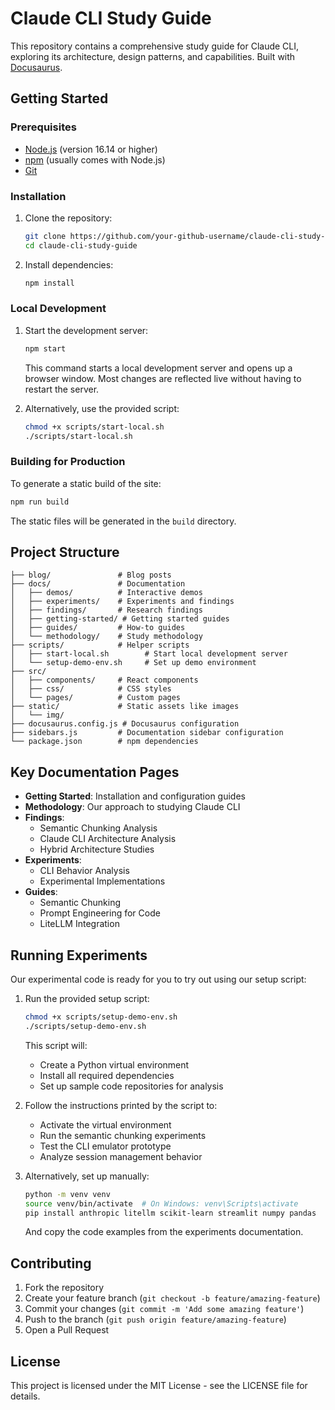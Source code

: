 # Claude CLI Study Guide

This repository contains a comprehensive study guide for Claude CLI, exploring its architecture, design patterns, and capabilities. Built with [Docusaurus](https://docusaurus.io/).

## Getting Started

### Prerequisites

- [Node.js](https://nodejs.org/en/download/) (version 16.14 or higher)
- [npm](https://www.npmjs.com/) (usually comes with Node.js)
- [Git](https://git-scm.com/downloads)

### Installation

1. Clone the repository:
   ```bash
   git clone https://github.com/your-github-username/claude-cli-study-guide.git
   cd claude-cli-study-guide
   ```

2. Install dependencies:
   ```bash
   npm install
   ```

### Local Development

1. Start the development server:
   ```bash
   npm start
   ```
   This command starts a local development server and opens up a browser window. Most changes are reflected live without having to restart the server.

2. Alternatively, use the provided script:
   ```bash
   chmod +x scripts/start-local.sh
   ./scripts/start-local.sh
   ```

### Building for Production

To generate a static build of the site:

```bash
npm run build
```

The static files will be generated in the `build` directory.

## Project Structure

```
├── blog/               # Blog posts
├── docs/               # Documentation
│   ├── demos/          # Interactive demos
│   ├── experiments/    # Experiments and findings
│   ├── findings/       # Research findings
│   ├── getting-started/ # Getting started guides
│   ├── guides/         # How-to guides
│   └── methodology/    # Study methodology
├── scripts/            # Helper scripts
│   ├── start-local.sh        # Start local development server
│   └── setup-demo-env.sh     # Set up demo environment
├── src/
│   ├── components/     # React components
│   ├── css/            # CSS styles
│   └── pages/          # Custom pages
├── static/             # Static assets like images
│   └── img/
├── docusaurus.config.js # Docusaurus configuration
├── sidebars.js         # Documentation sidebar configuration
└── package.json        # npm dependencies
```

## Key Documentation Pages

- **Getting Started**: Installation and configuration guides
- **Methodology**: Our approach to studying Claude CLI
- **Findings**: 
  - Semantic Chunking Analysis
  - Claude CLI Architecture Analysis
  - Hybrid Architecture Studies
- **Experiments**: 
  - CLI Behavior Analysis
  - Experimental Implementations
- **Guides**: 
  - Semantic Chunking 
  - Prompt Engineering for Code
  - LiteLLM Integration

## Running Experiments

Our experimental code is ready for you to try out using our setup script:

1. Run the provided setup script:
   ```bash
   chmod +x scripts/setup-demo-env.sh
   ./scripts/setup-demo-env.sh
   ```

   This script will:
   - Create a Python virtual environment
   - Install all required dependencies
   - Set up sample code repositories for analysis

2. Follow the instructions printed by the script to:
   - Activate the virtual environment
   - Run the semantic chunking experiments
   - Test the CLI emulator prototype
   - Analyze session management behavior

3. Alternatively, set up manually:
   ```bash
   python -m venv venv
   source venv/bin/activate  # On Windows: venv\Scripts\activate
   pip install anthropic litellm scikit-learn streamlit numpy pandas
   ```

   And copy the code examples from the experiments documentation.

## Contributing

1. Fork the repository
2. Create your feature branch (`git checkout -b feature/amazing-feature`)
3. Commit your changes (`git commit -m 'Add some amazing feature'`)
4. Push to the branch (`git push origin feature/amazing-feature`)
5. Open a Pull Request

## License

This project is licensed under the MIT License - see the LICENSE file for details.